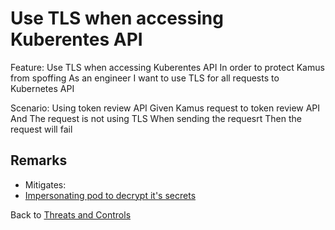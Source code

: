 # Use TLS when accessing Kuberentes API

Feature: Use TLS when accessing Kuberentes API
  In order to protect Kamus from spoffing
  As an engineer
  I want to use TLS for all requests to Kubernetes API

  Scenario: Using token review API
    Given Kamus request to token review API
    And The request is not using TLS
    When sending the requesrt
    Then the request will fail


## Remarks

* Mitigates: 
 * [Impersonating pod to decrypt it's secrets](/docs/threatmodeling/threats/decryption/pod_impersonation)

Back to [Threats and Controls](/docs/threatmodeling/threats_controls)
